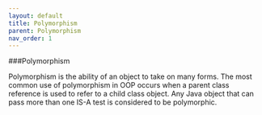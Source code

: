 ```yaml
---
layout: default
title: Polymorphism
parent: Polymorphism
nav_order: 1
---
```

###Polymorphism

Polymorphism is the ability of an object to take on many forms. The most common use of polymorphism in OOP occurs when a parent class reference is used to refer to a child class object. Any Java object that can pass more than one IS-A test is considered to be polymorphic. 